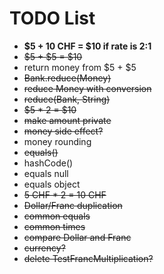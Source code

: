 # TODO List

- **$5 + 10 CHF = $10 if rate is 2:1**
- ~~$5 + $5 = $10~~
- return money from $5 + $5
- ~~Bank.reduce(Money)~~
- ~~reduce Money with conversion~~
- ~~reduce(Bank, String)~~
- ~~$5 * 2 = $10~~
- ~~make amount private~~
- ~~money side effect?~~
- money rounding
- ~~equals()~~
- hashCode()
- equals null
- equals object
- ~~5 CHF * 2 = 10 CHF~~
- ~~Dollar/Franc duplication~~
- ~~common equals~~
- ~~common times~~
- ~~compare Dollar and Franc~~
- ~~currency?~~
- ~~delete TestFrancMultiplication?~~

